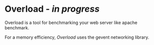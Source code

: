 Overload - *in progress*
=======================

Overload is a tool for benchmarking your web server like apache benchmark.

For a memory efficiency, *Overload* uses the gevent networking library.
